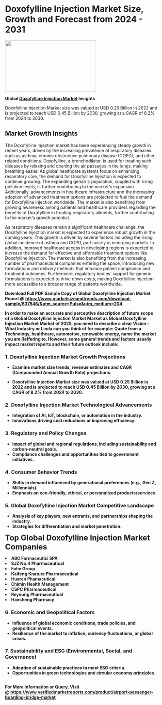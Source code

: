 <H1>Doxofylline Injection Market Size, Growth and Forecast from 2024 - 2031</H1><img class="aligncenter size-medium wp-image-584254" src="https://thirdeyenews.in/wp-content/uploads/2024/09/Global-Market-Research-300x168.jpeg" alt="" width="300" height="168" /><p><strong>Global&nbsp;<a href="https://www.marketsizeandtrends.com/download-sample/637546/&amp;utm_source=Pulse&amp;utm_medium=204">Doxofylline Injection Market</a> Insights</strong></p><p>Doxofylline Injection Market size was valued at USD 0.25 Billion in 2022 and is projected to reach USD 0.45 Billion by 2030, growing at a CAGR of 8.2% from 2024 to 2030.</p><p><h2>Market Growth Insights</h2> <p>The Doxofylline Injection market has been experiencing steady growth in recent years, driven by the increasing prevalence of respiratory diseases such as asthma, chronic obstructive pulmonary disease (COPD), and other related conditions. Doxofylline, a bronchodilator, is used for treating such diseases by relaxing and opening the air passages in the lungs, making breathing easier. As global healthcare systems focus on enhancing respiratory care, the demand for Doxofylline Injection is expected to continue growing. The expanding geriatric population, coupled with rising pollution levels, is further contributing to the market's expansion. Additionally, advancements in healthcare infrastructure and the increasing adoption of advanced treatment options are projected to fuel the demand for Doxofylline Injection worldwide. The market is also benefiting from growing awareness among patients and healthcare providers regarding the benefits of Doxofylline in treating respiratory ailments, further contributing to the market's growth potential.</p> <p><strong></strong></p> <p>As respiratory diseases remain a significant healthcare challenge, the Doxofylline Injection market is expected to experience robust growth in the coming years. This growth is driven by several factors including the rising global incidence of asthma and COPD, particularly in emerging markets. In addition, improved healthcare access in developing regions is expected to increase the demand for effective and affordable treatment options like Doxofylline Injection. The market is also benefiting from the increasing number of pharmaceutical companies entering the space, introducing new formulations and delivery methods that enhance patient compliance and treatment outcomes. Furthermore, regulatory bodies' support for generic formulations is expected to drive down costs, making Doxofylline Injection more accessible to a broader range of patients worldwide.</p> <p><strong></p><p><span class=""><strong>Download Full PDF Sample Copy of Global Doxofylline Injection Market Report</strong> @ <a href="https://www.marketsizeandtrends.com/download-sample/637546/&amp;utm_source=Pulse&amp;utm_medium=204" target="_blank">https://www.marketsizeandtrends.com/download-sample/637546/&amp;utm_source=Pulse&amp;utm_medium=204</a></span></p><p>In order to make an accurate and perceptive description of future scope of a Global&nbsp;Doxofylline Injection Market Market as Global&nbsp;Doxofylline Injection Market Market of 2025, you need to describe a clear Vision &ndash; What Industry or Linda can you think of for example: Quote from a Technology, healthcare, automotive, renewable energy, name the market you are Reffering to. However, some general trends and factors usually impact market reports and their future outlook include:</p><h3>1.&nbsp;<strong>Doxofylline Injection Market Growth Projections</strong></h3><ul><li>Examine market size trends, revenue estimates and CAGR (Compounded Annual Growth Rate) projections.</li><li><p>Doxofylline Injection Market size was valued at USD 0.25 Billion in 2022 and is projected to reach USD 0.45 Billion by 2030, growing at a CAGR of 8.2% from 2024 to 2030.</p></li></ul><h3>2.&nbsp;<strong>Doxofylline Injection Market Technological Advancements</strong></h3><ul><li>Integration of AI, IoT, blockchain, or automation in the industry.</li><li>Innovations driving cost reductions or improving efficiency.</li></ul><h3>3.&nbsp;<strong>Regulatory and Policy Changes</strong></h3><ul><li>Impact of global and regional regulations, including sustainability and carbon-neutral goals.</li><li>Compliance challenges and opportunities tied to government initiatives.</li></ul><h3>4.&nbsp;<strong>Consumer Behavior Trends</strong></h3><ul><li>Shifts in demand influenced by generational preferences (e.g., Gen Z, Millennials).</li><li>Emphasis on eco-friendly, ethical, or personalized products/services.</li></ul><h3>5.&nbsp;<strong>Global Doxofylline Injection Market Competitive Landscape</strong></h3><ul><li>Analysis of key players, new entrants, and partnerships shaping the industry.</li><li>Strategies for differentiation and market penetration.</li></ul><p data-pm-slice="1 1 []"><span style="color: inherit; font-family: inherit; font-size: 25px;">Top Global Doxofylline Injection Market Companies</span></p><div class="" data-test-id=""><p><li>ABC Farmaceutici SPA</li><li> SJZ No.4 Pharmaceutical</li><li> Fuhe Group</li><li> Kaifeng Knature Pharmaceutical</li><li> Huaren Phamacutical</li><li> Chimin Health Management</li><li> CSPC Pharmaceutical</li><li> Reyoung Pharmaceutical</li><li> Hansheng Pharmacy</li></p></div><h3>6.&nbsp;<strong>Economic and Geopolitical Factors</strong></h3><ul><li>Influence of global economic conditions, trade policies, and geopolitical events.</li><li>Resilience of the market to inflation, currency fluctuations, or global crises.</li></ul><h3>7.&nbsp;<strong>Sustainability and ESG (Environmental, Social, and Governance)</strong></h3><ul><li>Adoption of sustainable practices to meet ESG criteria.</li><li>Opportunities in green technologies and circular economy principles.</li></ul><h2><strong style="font-size: 14px;">For More Information or Query, Visit @&nbsp;</strong><a style="background-color: #ffffff; font-size: 14px;" href="https://www.marketsizeandtrends.com/report/doxofylline-injection-market/" target="_blank">https://www.verifiedmarketreports.com/product/airport-passenger-boarding-bridge-market</a></h2>
